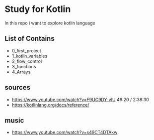 # Study for Kotlin

In this repo i want to explore kotlin language

## List of Contains
- 0_first_project
- 1_kotlin_variables
- 2_flow_control
- 3_functions
- 4_Arrays

## sources
- https://www.youtube.com/watch?v=F9UC9DY-vIU 46:20 / 2:38:30
- https://kotlinlang.org/docs/reference/

## music
- https://www.youtube.com/watch?v=s49CT4DTAkw